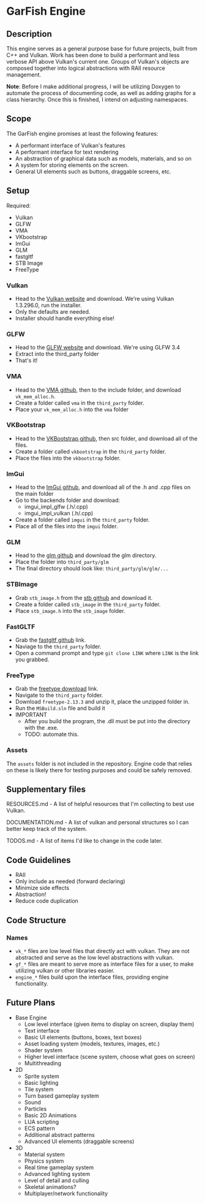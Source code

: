 # GarFish Engine

## Description

This engine serves as a general purpose base for future projects, built from C++ and Vulkan. Work has been done to build a performant and less verbose API above
Vulkan's current one. Groups of Vulkan's objects are composed together into logical abstractions with RAII resource management.

**Note**: Before I make additional progress, I will be utilizing Doxygen to automate the process of documenting code, as well as
adding graphs for a class hierarchy. Once this is finished, I intend on adjusting namespaces.

## Scope

The GarFish engine promises at least the following features:
- A performant interface of Vulkan's features
- A performant interface for text rendering
- An abstraction of graphical data such as models, materials, and so on
- A system for storing elements on the screen.
- General UI elements such as buttons, draggable screens, etc.

## Setup

Required:
- Vulkan
- GLFW
- VMA
- VKbootstrap
- ImGui
- GLM
- fastgltf
- STB Image
- FreeType

### Vulkan
- Head to the [Vulkan website](https://vulkan.lunarg.com/sdk/home) and download. We're using Vulkan 1.3.296.0, run the installer.
- Only the defaults are needed.
- Installer should handle everything else!

### GLFW
- Head to the [GLFW website](https://www.glfw.org/) and download. We're using GLFW 3.4
- Extract into the third_party folder
- That's it!

### VMA
- Head to the [VMA github](https://github.com/GPUOpen-LibrariesAndSDKs/VulkanMemoryAllocator/tree/master), then to the include folder, and download `vk_mem_alloc.h`.
- Create a folder called `vma` in the `third_party` folder.
- Place your `vk_mem_alloc.h` into the `vma` folder

### VKBootstrap
- Head to the [VKBootstrap github](https://github.com/charles-lunarg/vk-bootstrap), then src folder, and download all of the files.
- Create a folder called `vkbootstrap` in the `third_party` folder.
- Place the files into the `vkbootstrap` folder.

### ImGui
- Head to the [ImGui github](https://github.com/ocornut/imgui), and download all of the .h and .cpp files on the main folder
- Go to the backends folder and download:
    - imgui_impl_glfw (.h/.cpp)
	- imgui_impl_vulkan (.h/.cpp)
- Create a folder called `imgui` in the `third_party` folder.
- Place all of the files into the `imgui` folder.

### GLM
- Head to the [glm github](https://github.com/g-truc/glm/tree/master/glm) and download the glm directory.
- Place the folder into `third_party/glm`
- The final directory should look like: `third_party/glm/glm/...`

### STBImage
- Grab `stb_image.h` from the [stb github](https://github.com/nothings/stb/blob/master/stb_image.h) and download it.
- Create a folder called `stb_image` in the `third_party` folder.
- Place `stb_image.h` into the `stb_image` folder.

### FastGLTF
- Grab the [fastgltf github](https://github.com/spnda/fastgltf) link.
- Naviage to the `third_party` folder.
- Open a command prompt and type `git clone LINK` where `LINK` is the link you grabbed.

### FreeType
- Grab the [freetype download](https://download.savannah.gnu.org/releases/freetype/) link.
- Navigate to the `third_party` folder.
- Download `freetype-2.13.3` and unzip it, place the unzipped folder in.
- Run the `MSBuild.sln` file and build it
- IMPORTANT
    - After you build the program, the .dll must be put into the directory with the .exe.
    - TODO: automate this.

### Assets
The `assets` folder is not included in the repository. Engine code that relies on these is likely there 
for testing purposes and could be safely removed.

## Supplementary files
RESOURCES.md - A list of helpful resources that I'm collecting to best use Vulkan.

DOCUMENTATION.md - A list of vulkan and personal structures so I can better keep track of the system.

TODOS.md - A list of items I'd like to change in the code later.

## Code Guidelines
- RAII
- Only include as needed (forward declaring)
- Minimize side effects
- Abstraction!
- Reduce code duplication

## Code Structure

### Names
- `vk_*` files are low level files that directly act with vulkan. They are not abstracted and serve as the low level abstractions with vulkan.
- `gf_*` files are meant to serve more as interface files for a user, to make utilizing vulkan or other libraries easier.
- `engine_*` files build upon the interface files, providing engine functionality.

## Future Plans
- Base Engine
    - Low level interface (given items to display on screen, display them)
	- Text interface
	- Basic UI elements (buttons, boxes, text boxes)
	- Asset loading system (models, textures, images, etc.)
	- Shader system
	- Higher level interface (scene system, choose what goes on screen)
	- Multithreading
- 2D
    - Sprite system
	- Basic lighting
	- Tile system
	- Turn based gameplay system
	- Sound
	- Particles
	- Basic 2D Animations
	- LUA scripting
	- ECS pattern
	- Additional abstract patterns
	- Advanced UI elements (draggable screens)
- 3D
    - Material system
	- Physics system
	- Real time gameplay system
	- Advanced lighting system
    - Level of detail and culling
	- Skeletal animations?
	- Multiplayer/network functionality
